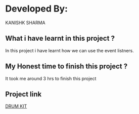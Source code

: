 # Developed By:

KANISHK SHARMA

## What i have learnt in this project ?

 In this project i have learnt how we can use the event listners.

## My Honest time to finish this project ?

It took me around 3 hrs to finish this project

## Project link

[DRUM KIT](https://visionary-fudge-2e771c.netlify.app/)